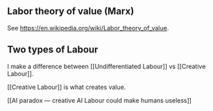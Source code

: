 ## Labor theory of value (Marx)

See https://en.wikipedia.org/wiki/Labor_theory_of_value.

## Two types of Labour

I make a difference between [[Undifferentiated Labour]] vs [[Creative Labour]].

[[Creative Labour]] is what creates value.


[[AI paradox — creative AI Labour could make humans useless]]

